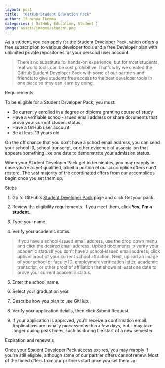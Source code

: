 ```yaml
---
layout: post
title:  "GitHub Student Education Pack"
author: Ifunanya Ikemma
categories: [ GitHub, Education, Student ]
image: assets/images/student.png
---
```

As a student, you can apply for the Student Developer Pack, which offers a free subscription to various developer tools and a free Developer plan with unlimited private repositories for your personal user account.
> There’s no substitute for hands-on experience, but for most students, real world tools can be cost prohibitive. That’s why we created the GitHub Student Developer Pack with some of our partners and friends: to give students free access to the best developer tools in one place so they can learn by doing.

Requirements

To be eligible for a Student Developer Pack, you must:

* Be currently enrolled in a degree or diploma granting course of study
* Have a verifiable school-issued email address or share documents that prove your current student status
* Have a GitHub user account
* Be at least 13 years old

On the off chance that you don't have a school email address, you can send your school ID, school transcript, or other evidence of association that appears something like one date to demonstrate your admission status. 

When your Student Developer Pack get to terminates, you may reapply in case you're as yet qualified, albeit a portion of our accomplice offers can't restore. The vast majority of the coordinated offers from our accomplices begin once you set them up.

Steps

1. Go to GitHub's [Student Developer Pack](https://education.github.com/pack) page and click Get your pack.

2. Review the eligibility requirements. If you meet them, click **Yes, I'm a student**.

3. Type your name.

4. Verify your academic status.

> If you have a school-issued email address, use the drop-down menu and click the desired email address.
Upload documents to verify your academic statusIf you don't have a school-issued email address, click upload proof of your current school affiliation. Next, upload an image of your school or faculty ID, employment verification letter, academic transcript, or other proof of affiliation that shows at least one date to prove your current academic status.

5. Enter the school name.

6. Select your graduation year.

7. Describe how you plan to use GitHub.

8. Verify your application details, then click Submit Request.

9. If your application is approved, you'll receive a confirmation email. Applications are usually processed within a few days, but it may take longer during peak times, such as during the start of a new semester.


Expiration and renewals

Once your Student Developer Pack access expires, you may reapply if you're still eligible, although some of our partner offers cannot renew. Most of the timed offers from our partners start once you set them up.